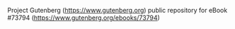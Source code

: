Project Gutenberg (https://www.gutenberg.org) public repository for
eBook #73794 (https://www.gutenberg.org/ebooks/73794)
